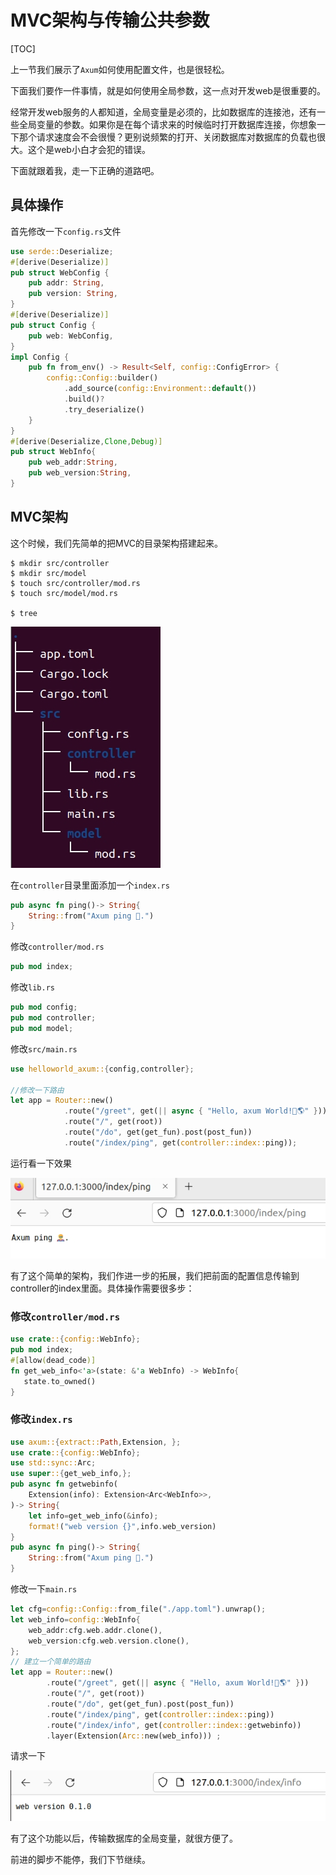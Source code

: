 # MVC架构与传输公共参数
[TOC]

上一节我们展示了`Axum`如何使用配置文件，也是很轻松。

下面我们要作一件事情，就是如何使用全局参数，这一点对开发web是很重要的。

经常开发web服务的人都知道，全局变量是必须的，比如数据库的连接池，还有一些全局变量的参数。如果你是在每个请求来的时候临时打开数据库连接，你想象一下那个请求速度会不会很慢？更别说频繁的打开、关闭数据库对数据库的负载也很大。这个是web小白才会犯的错误。

下面就跟着我，走一下正确的道路吧。

## 具体操作


首先修改一下`config.rs`文件

```rust
use serde::Deserialize;
#[derive(Deserialize)]
pub struct WebConfig {
    pub addr: String,
    pub version: String,
}
#[derive(Deserialize)]
pub struct Config {
    pub web: WebConfig,
}
impl Config {
    pub fn from_env() -> Result<Self, config::ConfigError> {
        config::Config::builder()
            .add_source(config::Environment::default())
            .build()?
            .try_deserialize()
    }
}
#[derive(Deserialize,Clone,Debug)]
pub struct WebInfo{
    pub web_addr:String,
    pub web_version:String,
}
```

## MVC架构

这个时候，我们先简单的把MVC的目录架构搭建起来。

```shell
$ mkdir src/controller
$ mkdir src/model
$ touch src/controller/mod.rs
$ touch src/model/mod.rs

$ tree
```

![绘画](./7.4.1.jpg)



在`controller`目录里面添加一个`index.rs`

```rust
pub async fn ping()-> String{
    String::from("Axum ping 🦸.")
}
```

修改`controller/mod.rs`

```rust
pub mod index;
```

修改`lib.rs`

```rust
pub mod config;
pub mod controller;
pub mod model;
```





修改`src/main.rs`

```rust
use helloworld_axum::{config,controller};

//修改一下路由
let app = Router::new()
            .route("/greet", get(|| async { "Hello, axum World!🌱🌎" }))
            .route("/", get(root))
            .route("/do", get(get_fun).post(post_fun))
            .route("/index/ping", get(controller::index::ping));
```

运行看一下效果

![7.4.2](7.4.2.jpg)

有了这个简单的架构，我们作进一步的拓展，我们把前面的配置信息传输到controller的index里面。具体操作需要很多步：

### 修改`controller/mod.rs`

```rust
use crate::{config::WebInfo};
pub mod index;
#[allow(dead_code)]
fn get_web_info<'a>(state: &'a WebInfo) -> WebInfo{
   state.to_owned()
}
```

### 修改`index.rs`

```rust
use axum::{extract::Path,Extension, };
use crate::{config::WebInfo};
use std::sync::Arc;
use super::{get_web_info,};
pub async fn getwebinfo(
    Extension(info): Extension<Arc<WebInfo>>,
)-> String{
    let info=get_web_info(&info);
    format!("web version {}",info.web_version)
}
pub async fn ping()-> String{
    String::from("Axum ping 🦸.")
}
```

修改一下`main.rs`

```rust
let cfg=config::Config::from_file("./app.toml").unwrap();
let web_info=config::WebInfo{
    web_addr:cfg.web.addr.clone(),
    web_version:cfg.web.version.clone(),
};
// 建立一个简单的路由
let app = Router::new()
        .route("/greet", get(|| async { "Hello, axum World!🌱🌎" }))
        .route("/", get(root))
        .route("/do", get(get_fun).post(post_fun))
        .route("/index/ping", get(controller::index::ping))
        .route("/index/info", get(controller::index::getwebinfo))
        .layer(Extension(Arc::new(web_info))) ;
```

请求一下

![7.4.x](./7.4.x.jpg)

有了这个功能以后，传输数据库的全局变量，就很方便了。

前进的脚步不能停，我们下节继续。
